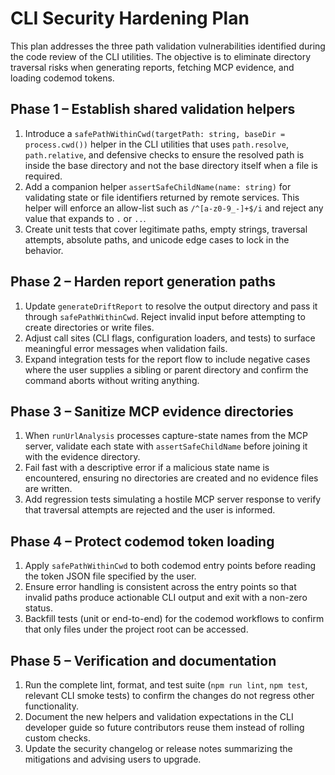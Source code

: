 # CLI Security Hardening Plan

This plan addresses the three path validation vulnerabilities identified during the
code review of the CLI utilities. The objective is to eliminate directory traversal
risks when generating reports, fetching MCP evidence, and loading codemod tokens.

## Phase 1 – Establish shared validation helpers

1. Introduce a `safePathWithinCwd(targetPath: string, baseDir = process.cwd())`
   helper in the CLI utilities that uses `path.resolve`, `path.relative`, and
   defensive checks to ensure the resolved path is inside the base directory and
   not the base directory itself when a file is required.
2. Add a companion helper `assertSafeChildName(name: string)` for validating
   state or file identifiers returned by remote services. This helper will
   enforce an allow-list such as `/^[a-z0-9_-]+$/i` and reject any value that
   expands to `.` or `..`.
3. Create unit tests that cover legitimate paths, empty strings, traversal
   attempts, absolute paths, and unicode edge cases to lock in the behavior.

## Phase 2 – Harden report generation paths

1. Update `generateDriftReport` to resolve the output directory and pass it
   through `safePathWithinCwd`. Reject invalid input before attempting to create
   directories or write files.
2. Adjust call sites (CLI flags, configuration loaders, and tests) to surface
   meaningful error messages when validation fails.
3. Expand integration tests for the report flow to include negative cases where
   the user supplies a sibling or parent directory and confirm the command aborts
   without writing anything.

## Phase 3 – Sanitize MCP evidence directories

1. When `runUrlAnalysis` processes capture-state names from the MCP server,
   validate each state with `assertSafeChildName` before joining it with the
   evidence directory.
2. Fail fast with a descriptive error if a malicious state name is encountered,
   ensuring no directories are created and no evidence files are written.
3. Add regression tests simulating a hostile MCP server response to verify that
   traversal attempts are rejected and the user is informed.

## Phase 4 – Protect codemod token loading

1. Apply `safePathWithinCwd` to both codemod entry points before reading the
   token JSON file specified by the user.
2. Ensure error handling is consistent across the entry points so that invalid
   paths produce actionable CLI output and exit with a non-zero status.
3. Backfill tests (unit or end-to-end) for the codemod workflows to confirm that
   only files under the project root can be accessed.

## Phase 5 – Verification and documentation

1. Run the complete lint, format, and test suite (`npm run lint`, `npm test`,
   relevant CLI smoke tests) to confirm the changes do not regress other
   functionality.
2. Document the new helpers and validation expectations in the CLI developer
   guide so future contributors reuse them instead of rolling custom checks.
3. Update the security changelog or release notes summarizing the mitigations and
   advising users to upgrade.

